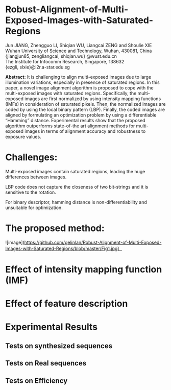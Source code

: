 Robust-Alignment-of-Multi-Exposed-Images-with-Saturated-Regions
=========

Jun JIANG, Zhengguo LI, Shiqian WU, Liangcai ZENG and Shoulie XIE <br>
Wuhan University of Science and Technology, Wuhan, 430081, China <br>
{jiangjun85, zengliangcai, shiqian.wu} @wust.edu.cn  <br>
The Institute for Infocomm Research, Singapore, 138632 <br>
{ezgli, slxie}@i2r.a-star.edu.sg <br>

**Abstract:** It is challenging to align multi-exposed images due to large illumination variations, especially in presence of saturated regions. In this paper, a novel image alignment algorithm is proposed to cope with the multi-exposed images with saturated regions. Specifically, the multi-exposed images are first normalized by using intensity mapping functions (IMFs) in consideration of saturated pixels. Then, the normalized images are coded by using the local binary pattern (LBP). Finally, the coded images are aligned by formulating an optimization problem by using a differentiable “Hamming” distance. Experimental results show that the proposed algorithm outperforms state-of-the art alignment methods for multi-exposed images in terms of alignment accuracy and robustness to exposure values.

# Challenges:

Multi-exposed images contain saturated regions, leading the huge differences between images.

LBP code does not capture the closeness of two bit-strings and it is sensitive to the rotation.

For binary descriptor, hamming distance is non-differentiability and unsuitable for optimization.

# The proposed method:

![image](https://github.com/gelinlan/Robust-Alignment-of-Multi-Exposed-Images-with-Saturated-Regions/blob/master/Fig1.jpg）

# Effect of intensity mapping function (IMF)


# Effect of feature description

# Experimental Results

## Tests on synthesized sequences

## Tests on Real sequences

## Tests on Efficiency
